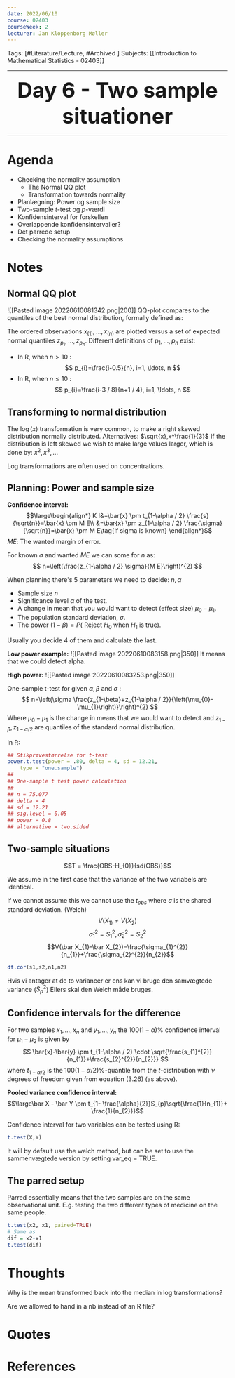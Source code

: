```yaml
---
date: 2022/06/10
course: 02403
courseWeek: 2
lecturer: Jan Kloppenborg Møller
---
```


Tags: [#Literature/Lecture, #Archived ]
Subjects: [[Introduction to Mathematical Statistics - 02403]]

****

 <p align="center">
	<font size="9"><strong>Day 6 - Two sample situationer</strong></font>
</p>

****
# Agenda
- Checking the normality assumption
	- The Normal QQ plot
	- Transformation towards normality
- Planlægning: Power og sample size
- Two-sample $t$-test og $p$-værdi
- Konfidensinterval for forskellen
- Overlappende konfidensintervaller?
- Det parrede setup
- Checking the normality assumptions

# Notes
## Normal QQ plot
![[Pasted image 20220610081342.png|200]]
QQ-plot compares to the quantiles of the best normal distribution, formally defined as:

The ordered observations $x_{(1)}, \ldots, x_{(n)}$ are plotted versus a set of expected normal quantiles $z_{p_{1}}, \ldots, z_{p_{n}}$. Different definitions of $p_{1}, \ldots, p_{n}$ exist:
- In R, when $n>10$ :
$$
p_{i}=\frac{i-0.5}{n}, i=1, \ldots, n
$$
- In R, when $n \leq 10$ :
$$
p_{i}=\frac{i-3 / 8}{n+1 / 4}, i=1, \ldots, n
$$

## Transforming to normal distribution
The $\log(x)$ transformation is very common, to make a right skewed distribution normally distributed. Alternatives: $\sqrt{x},x^\frac{1}{3}$
If the distribution is left skewed we wish to make large values larger, which is done by: $x^2,x^3,...$


Log transformations are often used on concentrations.
## Planning: Power and sample size
**Confidence interval:**
$$\large\begin{align*}
K I&=\bar{x} \pm t_{1-\alpha / 2} \frac{s}{\sqrt{n}}=\bar{x} \pm M E\\
&=\bar{x} \pm z_{1-\alpha / 2} \frac{\sigma}{\sqrt{n}}=\bar{x} \pm M E\tag{If sigma is known}
\end{align*}$$
$ME:$ The wanted margin of error.

For known $\sigma$ and wanted $ME$ we can some for $n$ as:
$$
n=\left(\frac{z_{1-\alpha / 2} \sigma}{M E}\right)^{2}
$$

When planning there's 5 parameters we need to decide: $n,\alpha$
- Sample size $n$
- Significance level $\alpha$ of the test.
- A change in mean that you would want to detect (effect size) $\mu_{0}-\mu_{1}$.
- The population standard deviation, $\sigma$.
- The power $(1-\beta)=P\left(\right.$ Reject $H_{0}$ when $H_{1}$ is true).

Usually you decide 4 of them and calculate the last.

**Low power example:**
![[Pasted image 20220610083158.png|350]]
It means that we could detect alpha.

**High power:**
![[Pasted image 20220610083253.png|350]]


One-sample t-test for given $\alpha, \beta$ and $\sigma$ :
$$
n=\left(\sigma \frac{z_{1-\beta}+z_{1-\alpha / 2}}{\left(\mu_{0}-\mu_{1}\right)}\right)^{2}
$$
Where $\mu_{0}-\mu_{1}$ is the change in means that we would want to detect and $z_{1-\beta}, z_{1-\alpha / 2}$ are quantiles of the standard normal distribution.

In R:
```R
## Stikprøvestørrelse for t-test
power.t.test(power = .80, delta = 4, sd = 12.21,
	type = "one.sample")
##
## One-sample t test power calculation
##
## n = 75.077
## delta = 4
## sd = 12.21
## sig.level = 0.05
## power = 0.8
## alternative = two.sided
```

## Two-sample situations
$$T = \frac{OBS-H_{0}}{sd(OBS)}$$

We assume in the first case that the variance of the two variabels are identical.

If we cannot assume this we cannot use the $t_{obs}$ where $\sigma$ is the shared standard deviation. (Welch)
$$V(X_{1)}\neq V(X_{2})$$
$$\hat\sigma_{1}^{2}=S_{1}^{2},\hat\sigma_{2}^{2}=S_{2}^{2}$$
$$V(\bar X_{1}-\bar X_{2})=\frac{\sigma_{1}^{2}}{n_{1}}+\frac{\sigma_{2}^{2}}{n_{2}}$$

```R
df.cor(s1,s2,n1,n2)
```

Hvis vi antager at de to variancer er ens kan vi bruge den samvægtede variance ($S_{p}^{2}$)
Ellers skal den Welch måde bruges.

## Confidence intervals for the difference
For two samples $x_{1}, \ldots, x_{n}$ and $y_{1}, \ldots, y_{n}$ the $100(1-\alpha) \%$ confidence interval for $\mu_{1}-\mu_{2}$ is given by
$$
\bar{x}-\bar{y} \pm t_{1-\alpha / 2} \cdot \sqrt{\frac{s_{1}^{2}}{n_{1}}+\frac{s_{2}^{2}}{n_{2}}}
$$
where $t_{1-\alpha / 2}$ is the $100(1-\alpha / 2) \%$-quantile from the $t$-distribution with $\nu$ degrees of freedom given from equation (3.26) (as above).

**Pooled variance confidence interval:**
$$\large\bar X - \bar Y \pm t_{1- \frac{\alpha}{2}}S_{p}\sqrt{\frac{1}{n_{1}}+ \frac{1}{n_{2}}}$$

Confidence interval for two variables can be tested using R:
```R
t.test(X,Y)
```
It will by default use the welch method, but can be set to use the sammenvægtede version by setting var_eq = TRUE.

## The parred setup
Parred essentially means that the two samples are on the same observational unit.
E.g. testing the two different types of medicine on the same people.

```R
t.test(x2, x1, paired=TRUE)
# Same as
dif = x2-x1
t.test(dif)
```

# Thoughts
Why is the mean transformed back into the median in log transformations?

Are we allowed to hand in a nb instead of an R file?

# Quotes

# References